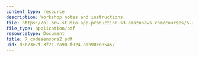 ```yaml
---
content_type: resource
description: Workshop notes and instructions.
file: https://ol-ocw-studio-app-production.s3.amazonaws.com/courses/6-270-autonomous-robot-design-competition-january-iap-2005/d5b73e7f3f21ca90f024aab98ce85a57_7_codesensors2.pdf
file_type: application/pdf
resourcetype: Document
title: 7_codesensors2.pdf
uid: d5b73e7f-3f21-ca90-f024-aab98ce85a57
---
```

